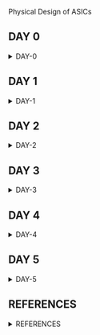 [](url) Physical Design of ASICs


## DAY 0
<details>
<summary>DAY-0</summary>
<br>

<details>
<summary>Summary</summary>
 
Here we are installing Yosys, Iverilog, GTKWave, MAGIC, OpenLane, OPENSTA which are needed tools for ahead coursework. 
</details>

<details>
<summary>Yosys</summary>
    
**Key Features of Yosys:**
    
(1) RTL Synthesis: Yosys takes RTL descriptions written in the Verilog hardware description language (HDL) as input and performs synthesis to generate gate-level netlists. This process involves converting the RTL code into a network of logic gates, flip-flops, and other basic digital components.

(2) Technology Mapping: Yosys supports various technology mapping algorithms to map the synthesized logic to specific target libraries, which are collections of predefined gates and flip-flops available in a specific technology or manufacturing process.

(3) Optimization: Yosys includes a range of optimization passes that aim to improve the quality of the synthesized design. These optimizations can target various aspects such as area, power consumption, and timing performance.

(4) Formal Verification: Yosys supports formal verification techniques to ensure that the synthesized design behaves correctly based on formal mathematical proofs rather than relying solely on simulation.

(5) Support for FPGA and ASIC: Yosys is versatile and can be used for both field-programmable gate array (FPGA) designs and application-specific integrated circuit (ASIC) designs. It supports a variety of FPGA architectures and ASIC libraries.

Overall, Yosys plays a significant role in the digital design and hardware development process, providing an open-source and flexible platform for RTL synthesis and related tasks.

**Steps to install Yosys**

```
git clone https://github.com/YosysHQ/yosys.git
cd yosys 
sudo apt install make (If make is not installed please install it) 
sudo apt-get install build-essential clang bison flex \
    libreadline-dev gawk tcl-dev libffi-dev git \
    graphviz xdot pkg-config python3 libboost-system-dev \
    libboost-python-dev libboost-filesystem-dev zlib1g-dev
make config-gcc
make 
sudo make install
```
![Screenshot from 2023-08-01 23-07-31](https://github.com/SolankiPratikkumar/IIITB_PRATIKKUMAR_ASIC/assets/140999250/3f208d14-c0b1-4c0e-a30a-74e02a0dbdcc)
Yosys installed
</details>


<details>
<summary>IVerilog</summary>
    
**Key Features of Icarus Verilog:**

(1) Verilog Simulation: IVERILOG primarily focuses on Verilog simulation. It can simulate the behavior of digital circuits described in Verilog, allowing designers to verify their designs' functionality and behavior before synthesis.

(2) Support for Verilog Standards: IVERILOG supports various versions of the Verilog HDL standard, including IEEE 1364-2005 (Verilog 2005) and parts of IEEE 1364-2001 (Verilog 2001).

(3) Command-Line Interface: IVERILOG is primarily used through the command-line interface, where users provide input files, simulation parameters, and other options. This makes it suitable for integration into automated testing and scripting environments.

(4) Waveform Generation: IVERILOG can generate VCD (Value Change Dump) and other waveform formats that allow users to visualize the behavior of their designs over time using waveform viewer tools.

(5) Support for Different Simulation Levels: IVERILOG supports various simulation levels, including behavioral, RTL (Register Transfer Level), and gate-level simulations. This enables designers to simulate different levels of abstraction.

**Steps to install Icarus Verilog**
```
sudo apt-get install iverilog
```
![Screenshot from 2023-08-01 23-08-24](https://github.com/SolankiPratikkumar/IIITB_PRATIKKUMAR_ASIC/assets/140999250/83636fdd-673d-4c39-bace-eb66ece762d2)
iverilog installed
</details>


<details>
    <summary>GTKWave</summary>

**Key Features of GTKWave:**

(1) Waveform Visualization: GTKWave provides a graphical interface for viewing digital waveforms. It allows users to see how signal values change over simulation time, helping to debug and analyze digital designs.

(2) Support for Various Formats: GTKWave supports various waveform file formats, including VCD (Value Change Dump), FST (Fast Signal Trace), LXT (LXT2), and more. This flexibility allows it to work with output files from different simulation tools.

(3) Hierarchical Views: Users can navigate through hierarchical designs, inspecting signals and modules at different levels of abstraction. This is especially useful for analyzing complex designs with multiple levels of hierarchy.

(4) Zooming and Scrolling: GTKWave enables users to zoom in and out of the waveform display and scroll through time, allowing them to focus on specific sections of the simulation and analyze signal transitions in detail.

(5) Search and Highlight: Users can search for specific signal names or values within the waveform display and highlight instances where those values match the search criteria.

**Steps to install GTKWave**
```
sudo apt update
sudo apt install gtkwave
```
![Screenshot from 2023-08-01 23-07-31](https://github.com/SolankiPratikkumar/IIITB_PRATIKKUMAR_ASIC/assets/140999250/c87362a8-7618-462f-a9d0-f967a049f0e1)
GTKWave installed
</details>

<details>
    <summary>NGSPICE</summary>

**Key Features of NGSPICE:**

(1) SPICE Compatibility: NGSPICE aims to be compatible with the original SPICE syntax and functionality. This allows users familiar with SPICE to transition to NGSPICE with minimal effort.

(2) Wide Range of Circuit Simulations: NGSPICE supports the simulation of various types of electronic circuits, including analog, digital, and mixed-signal designs. It can handle both linear and non-linear circuit elements.

(3) Various Component Models: NGSPICE includes a wide range of built-in component models such as resistors, capacitors, inductors, transistors, diodes, operational amplifiers, and more. Users can also define custom models.

(4) Interactive and Batch Modes: NGSPICE can be used interactively through a command-line interface or in batch mode where simulations are defined in a script or input file.

(5) Transient Analysis: NGSPICE can perform transient analysis, which involves simulating the behavior of a circuit over a specified time period. This is useful for studying how circuit components respond to changes over time.

**Steps to install NGSPICE**

Download the tarball from https://sourceforge.net/projects/ngspice/files/ to a local directory and then follow the commands given below :
```
# Dependency for ngspice:
sudo apt-get install libxaw7-dev

# ngspice installation:
tar -zxvf ngspice-40.tar.gz
cd ngspice-40
mkdir release
cd release
../configure  --with-x --with-readline=yes --disable-debug
make
sudo make install
```


![Screenshot from 2023-08-02 10-22-47](https://github.com/SolankiPratikkumar/IIITB_PRATIKKUMAR_ASIC/assets/140999250/4bbe9b3b-05d9-448f-a4b9-3c8bf8868d7f)
NGSPICE installed
</details>

<details>
    <summary>OPENSTA</summary>

**Key Features of OPENSTA:**

(1) Static Timing Analysis: OpenSTA performs static timing analysis, which involves analyzing the timing paths and delays in a digital circuit based on its netlist and libraries. This analysis helps identify timing violations and ensures that the design meets its performance specifications.

(2) Hierarchical Analysis: OpenSTA can analyze designs with hierarchical structures, allowing it to handle large and complex designs with multiple levels of hierarchy.

(3) Liberty File Support: OpenSTA uses Liberty (.lib) files, which contain information about the delay characteristics of standard cells in a technology library. These files are essential for accurately modeling the delays in the design during analysis.

(4) Path Analysis: OpenSTA identifies critical timing paths in the design and calculates their worst-case delay. This helps designers focus their optimization efforts on paths that are most likely to cause timing violations.

(5) Setup and Hold Checks: OpenSTA performs setup and hold time checks, ensuring that signals arrive at their destination flip-flops within a specified time window.

(6) Clock Skew Analysis: OpenSTA can analyze clock skew, which is the difference in arrival times of the clock signal at different flip-flops. Skew analysis is critical for synchronous designs to maintain proper synchronization.

**Steps to install OPENSTA**

Prior to the installation of the OpenSTA install the dependencies using the command shown below :
```
sudo apt-get install cmake clang gcc tcl swig bison flex 
```
**After installing the dependencies use the following command to install OpenSTA:**
```
git clone https://github.com/The-OpenROAD-Project/OpenSTA.git
cd OpenSTA
mkdir build
cd build
cmake ..
make
sudo make install
```
![Screenshot from 2023-08-02 10-51-11](https://github.com/SolankiPratikkumar/IIITB_PRATIKKUMAR_ASIC/assets/140999250/fbd58818-1234-4e36-8611-29a0509f6864)
Installed OpenSTA
</details>


<details>
    <summary>MAGIC</summary>

**Key Features of MAGIC:**

(1) Layout Editing: MAGIC provides a comprehensive environment for creating and editing mask layouts for integrated circuits. It allows users to design individual cells, full custom layouts, and more complex chip designs.

(2) Hierarchical Layout: MAGIC supports hierarchical design, enabling designers to create complex designs composed of multiple reusable cells and blocks.

(3) Grid-Based Editing: MAGIC employs a grid-based editing system that simplifies the alignment of components and connections, ensuring proper design alignment and manufacturability.

(4) Design Rule Checking (DRC): MAGIC includes basic design rule-checking capabilities to help identify potential layout violations, ensuring that the design adheres to the foundry's design rules.

(5) Layer-Based Approach: MAGIC works with multiple layers that represent different aspects of the layout, such as metal layers, diffusion layers, and more. This layer-based approach allows designers to work with complex process technologies.

**Steps to install MAGIC**
```
sudo apt-get install m4
sudo apt-get install tcsh
sudo apt-get install csh
sudo apt-get install libx11-dev
sudo apt-get install tcl-dev tk-dev
sudo apt-get install libcairo2-dev
sudo apapt-gett-get install mesa-common-dev libglu1-mesa-dev
sudo apt-get install libncurses-dev
git clone https://github.com/RTimothyEdwards/magic
cd magic
./configure
make
sudo make install
```
![Screenshot from 2023-08-02 11-00-19](https://github.com/SolankiPratikkumar/IIITB_PRATIKKUMAR_ASIC/assets/140999250/9cd6d438-6b91-423d-af2e-0b2301dc4941)
    MAGIC Installed
</details>

<details>
    <summary>OPENLANE</summary>

**Key Features of OPENLANE:**

(1) Floorplanning and Placement: OpenLANE performs floorplanning and placement, determining the physical locations of various logic blocks on the chip.

(2) Clock Tree Synthesis: OpenLANE generates clock distribution networks to ensure proper clocking across the chip.

(3) Routing: OpenLANE handles the routing of interconnects between logic blocks, ensuring proper signal connectivity and adhering to design rules.

(4) Design Rule Checking (DRC): OpenLANE performs DRC to identify violations of the manufacturing process's design rules.

(5) Timing Analysis: OpenLANE includes static timing analysis to ensure that the design meets timing requirements.

(6) Power Analysis: OpenLANE provides power estimation and analysis tools to assess the power consumption of the design.

* Prior to the installation of the OpenLane install the dependencies and packages using the command shown below : 
```
sudo apt-get update
sudo apt-gEDA Tool Integration: OpenLANE integrates various open-source Electronic Design Automation (EDA) tools, such as Yosys for synthesis and OpenROAD for place and route.

IP Integration: OpenLANE supports the integration of intellectual property (IP) blocks, allowing designers to incorporate pre-designed modules into their chips.

Hierarchical Design: OpenLANE supports hierarchical design methodologies, enabling the creation of complex chips composed of reusable sub-blocks.

Scripting and Customization: OpenLANE allows users to customize various aspects of the design flow using Tcl scripting, facilitating automation and the application of custom design strategies.

Regular Standard Cell Libraries: OpenLANE typically uses regular standard cell libraries, which are designed to facilitate easier placement and routing.

OpenROAD Integration: OpenLANE collaborates with the OpenROAD project, which focuses on a complete RTL-to-GDSII design flow using various open-source tools.

Community and Development: OpenLANE is actively maintained by a community of developers and users who contribute to its development, documentation, and support.

In summary, OpenLANE is a powerful open-source tool that streamlines the process of designing digital integrated circuits from RTL descriptions to GDSII layouts. Its automation capabilities, integration with various EDA tools, and community support make it a valuable choice for digital design projects.

et upgrade
sudo apt install -y build-essential python3 python3-venv python3-pip make git
```

* Docker Installation :
```
sudo apt install apt-transport-https ca-certificates curl software-properties-common
curl -fsSL https://download.docker.com/linux/ubuntu/gpg | sudo gpg --dearmor -o /usr/share/keyrings/docker-archive-keyring.gpg

echo "deb [arch=amd64 signed-by=/usr/share/keyrings/docker-archive-keyring.gpg] https://download.docker.com/linux/ubuntu $(lsb_release -cs) stable" | sudo tee /etc/apt/sources.list.d/docker.list > /dev/null

sudo apt update
sudo apt install docker-ce docker-ce-cli containerd.io
sudo docker run hello-world

sudo groupadd docker
sudo usermod -aG docker $USER
sudo reboot 
```
* Check for installation
```
sudo docker run hello-world
```
* Steps to install OpenLane, PDKs and Tools
```
cd $HOME
git clone https://github.com/The-OpenROAD-Project/OpenLane
cd OpenLane
make
make test
```
![image](https://github.com/SolankiPratikkumar/IIITB_PRATIKKUMAR_ASIC/assets/140999250/076d9dc4-2553-4dcf-8b43-6bfed56a86df)
OPENLANE installed
</details>
    
</details>
</details>
</details>

## DAY 1


<details>

<summary>DAY-1</summary>
<br>

	
<details>
<summary>IVerilog and GTKWave </summary>

**-->Introduction to open source simulator Iverilog**

* RTL Design checked for adherence to the spec by simulating the design, Here we use the simulation tools for simulating the Design as Iverilog

**Design:**

* Design is actual Verilog code or set of Verilog code which has the intended functionality to meet with required specification

**TestBench:**

* TestBench is the setup to apply simulation(test_vectors) to the design to check its functionality.

**How Simulator Works:**

* Simulator looks for changes in the input signals.
* Upon change to the input the output is evaluated.
* If no change to the input, no change to the output!
  
**Important Point**
* Simulator is looking for changes in the values of input!

![Screenshot from 2023-08-12 10-57-20](https://github.com/SolankiPratikkumar/IIITB_PRATIKKUMAR_ASIC/assets/140999250/81b9df2e-b4c1-46ba-bded-43181cedb7c0)

**NOTE**
* Design may have one or more primary inputs and one or more primary outputs.
* TestBench doesn't have a Primary input or Primary outputs.

**Iverilog Based Simulation Flow:**

![Screenshot from 2023-08-09 11-04-08](https://github.com/SolankiPratikkumar/IIITB_PRATIKKUMAR_ASIC/assets/140999250/43742cda-2eb7-47d8-9cdc-daac26f3ac1f)

</details>


 
<details>
 <summary> Introduction to LAB 1</summary>
 Open the terminal from VLSI Directory created on the desktop and git clone the library from the link by following the steps:

![Screenshot from 2023-08-12 12-32-19](https://github.com/SolankiPratikkumar/IIITB_PRATIKKUMAR_ASIC/assets/140999250/ab5c525f-432e-4aec-99ad-2097670cbfa7)

Following is the link to the GitHub repository used for git clone in Ubuntu:
```
	#git clone https://github.com/kunalg123/sky130RTLDesignAndSynthesisWorkshop.git
```
 type the following command to view all directories and enter the directory:

  ```
         #ls
         #cd @directory name
```
![Screenshot from 2023-08-12 12-45-48](https://github.com/SolankiPratikkumar/IIITB_PRATIKKUMAR_ASIC/assets/140999250/7a98cdd8-271b-4184-bb07-1dbbdb839ebb)

* Directory named sky130RTLDesignAndSynthesisWorkshop contains an inside directory named verilog files that has all the standard cells with main .v files and tb_.v files inside it, as shown in the above screenshot.

</details>

<details>
 <summary> Introduction to IVerilog and GTKWave part1</summary>

* Open the directory verilog files in the terminal of sky130RTLDesignAndSynthesisWorkshop
* Use the file good_mux.v and tb_good_mux.v in IVerilog which has one to one correspondence
* Then a.out file is created and it will dump the tb_good_mux.vcd file
* Open tb_good_mux.vcd file in GTKWave 
* Observe the output in GTKWave

**Command Written in Ubuntu**
```
#cd verilog_files
#iverilog good_mux.v tb_good_mux.v
#./a.out
#gtkwave tb_good_mux.vcd
```
![Screenshot from 2023-08-12 13-14-20](https://github.com/SolankiPratikkumar/IIITB_PRATIKKUMAR_ASIC/assets/140999250/37d11677-9821-4d19-b75d-133ae8803816)

**Observing GTKWave Functionality**

![Screenshot from 2023-08-12 13-17-24](https://github.com/SolankiPratikkumar/IIITB_PRATIKKUMAR_ASIC/assets/140999250/cf6e946c-7ff3-4cff-b072-b0d6bb92975e)

* We can observe the waveform after dragging and dropping all input and output on Time
* Click to zoom fit because the simulator is showing the waveform at a very small scale
* By selecting + & - we can zoom in and out respectively after selecting the waveform
* This icon > and < trace the forward transition and backward transition respectively of the waveform after selecting a particular waveform  

</details>

<details>
 <summary> Simulation: IVerilog and GTKWave Part2 </summary>

* Below is gvim steps image and verilog testbench and code:

```
gvim tb_good_mux.v -o good_mux.v
```

![Screenshot from 2023-08-09 12-41-13](https://github.com/SolankiPratikkumar/IIITB_PRATIKKUMAR_ASIC/assets/140999250/648dc393-2030-4945-bfcd-82db6cbe692a)

* By the above step we have obtained the main verilog code and testbench code of good_mux.v and tb_good_mux.v file
* And it can be observed as below:

  ![Screenshot from 2023-08-12 17-42-08](https://github.com/SolankiPratikkumar/IIITB_PRATIKKUMAR_ASIC/assets/140999250/deacf04d-4c43-4282-a51a-cd9553721293)

  ![Screenshot from 2023-08-12 17-42-50](https://github.com/SolankiPratikkumar/IIITB_PRATIKKUMAR_ASIC/assets/140999250/9a8b28fc-17e6-4158-9704-a3c5275aebaa)


* There are multiples ways to write verilog code
* Note that Testbench doesn't have primary input and primary output
* Here Initialize input there the stimulus is given to the system
* #300 is the delay after which the output will be obtained and changeable according to our need
* Command always #75 sel=~sel here the select line will toggle after every 75 sec delay
* Here, there is no stimulus in the tb file; we are dumping the vcd file and observing output in GTKWave

 
</details>

<details>
<summary>Introduction to Yosys & Logic Synthesis</summary>

 **Overview Of Yosys Synthesizer:**
* Tool used for converting RTL to Netlist AND Yosys is the synthesizer used here
* **NOTE:** The Netlist is the representation of this design in the form of Standard Cells present in .lib file

**Yosys Synthesizer:**
![Screenshot from 2023-08-12 21-39-39](https://github.com/SolankiPratikkumar/IIITB_PRATIKKUMAR_ASIC/assets/140999250/c9b89be4-01e8-4156-8dee-c5615b8eb4a4)

**How to Verify the Synthesis:** 
* Solution: We run the Netlist and Testbench in iVerilog and get output .vcd file and the generated output must be the same as that observed in RTL Simulation.
And also, the Testbench is the same used here as that of RTL Design Testbench.

![Screenshot from 2023-08-12 21-44-33](https://github.com/SolankiPratikkumar/IIITB_PRATIKKUMAR_ASIC/assets/140999250/e96392b7-79ea-4a00-8c3e-45617461275f)

</details>


<details>
<summary>Introduction to  Logic Synthesis Part1</summary>

**Logic Synthesis:**

* RTL To GATE level translation is called Synthesis 
* The design is converted into gates and the connection is made between the gates
* This is given out as a file called netlist

![Screenshot from 2023-08-09 17-51-26](https://github.com/SolankiPratikkumar/IIITB_PRATIKKUMAR_ASIC/assets/140999250/795ca21c-a5bb-4dcc-82bd-78a4d85d150b)

**What is .lib**
* It's the collection of logical modules or standard cells
* It includes AND, OR, NOT many other standard cells with a different flavor in their speed operation and Different inputs terminal
* Example:
*  2 Input NAND with slow NAND, Medium NAND, Fast NAND
*  3 Input NAND with slow NAND, Medium NAND, Fast NAND
* While we can execute any Boolean Expression by NAND and NOR Universal gate that are also available.

![Screenshot from 2023-08-13 11-47-38](https://github.com/SolankiPratikkumar/IIITB_PRATIKKUMAR_ASIC/assets/140999250/d4da883b-268a-4058-a3b7-47d3c149ff51)


**Why different Flavours of GATE**

![Screenshot from 2023-08-13 11-29-13](https://github.com/SolankiPratikkumar/IIITB_PRATIKKUMAR_ASIC/assets/140999250/f73685a9-1af8-4f96-8a19-ef06559ccb73)

* Combinational delay in logic path determines the maximum speed of operation of digital logic circuits
* Tclk > Tcq_A+ Tcomb + Tsetup_B
* Tcq_A: propagation delay of Flop A
* Tcombi: propagation delay of Combinational circuit
* Tsetup_B: before the clock arrives at Flop B, the time duration to avail the data earlier to input of Flop_B
* The Tclk must be such that data from DFF A to DFF B reaches in one clock cycle
* fclk max =1/Tclk min
* So, the clock Time must be less as possible to make fmax high; we need Cell that works fast to make Tclk small as possible
* Then, Are Faster cells Sufficient?

</details>


<details>
<summary>Introduction to  Logic Synthesis Part2</summary>

**Why we need slow cells?**

![Screenshot from 2023-08-13 12-37-43](https://github.com/SolankiPratikkumar/IIITB_PRATIKKUMAR_ASIC/assets/140999250/cc19a38e-f162-408f-a5e7-34a1def76de3)

* In the clock waveform, Flip flop B must capture the clock after one cycle completion of clock A or it must capture after a minimum delay after clock of A starts,for reliable collection of data at the input of DFF_B, which can be understood by waveform above
* Here, we want clock to work fast but it should not be ultrafast otherwise data will be missed at DFF_B
* So, the system must be optimally Fast
* To ensure that there are no "HOLD" issue at DFF_B, we need cells that work slowly!!!
* Hence,we need cells that work fast to meet the required performance and we also need cells that work slow to meet HOLD
* This collection is formed by .lib

**Faster Cells vs Slower Cells**

* Load in digital circuits is capacitance
* Faster the charging/discharging of capacitance then there is lesser cell delay
* To charge/discharge the capacitance fast, we need transistors capable of sourcing more currentthat is Wide Transistor
* Wider Transistor gives Low Delay consequently leads to more Area, more Current and more Power
* Narrow Transistor gives More Delay consequently leads to less Area, less Current and less Power
* **NOTE:** Faster cell do not come free, they come at penalty of more Area and more Power

**Selection of Cells:**

* We need to guide the Synthesizer to select the flovour of cells that is optimum for the implementation of logic circuit
* More use of faster cells: make bad circuits in terms of Area and Power and also HOLD TIme Violation
* More use of slower cells: make sluggish circuit which may not meet the performance
* **NOTE:** The guidance offered to the Synthesizer to pick correct set of cells is called as "Constraints"

**Synthesis(Illustration):**

![Screenshot from 2023-08-13 12-28-50](https://github.com/SolankiPratikkumar/IIITB_PRATIKKUMAR_ASIC/assets/140999250/198065bb-a632-4c8a-9d59-af34d48a22c6)
* The circuit on the right is created from RTL using the Gates available in the .lib and given out as Netlist

</details>

<details>
<summary>Yosys1 good mux part1</summary>

**Invoke the Yosys:**
* Following code is been written for getting graphical version of Logic 
* Firstly open terminals from verilog files in sky130RTLDesignAndSynthesisWorkshop and follow the code:

```
# ls
# yosys
yosys> read_liberty -lib ../lib/sky130_fd_sc_hd__tt_025C_1v80.lib
yosys> read_verilog good_mux.v
yosys> synth -top good_mux
yosys> abc -liberty ../lib/sky130_fd_sc_hd__tt_025C_1v80.lib
yosys> show
```

* Here abc_liberty .. command convert RTL file to gate & which gate it has to link here is of good mux.v
* ABC Result into Input signal: 3 & output signal: 1
* yosys>show  command will allow us to see graphical version of logic which is realize
  
* The screenshot synthesis of the above code can be observe below:
  
  ![1 Screenshot from 2023-08-13 15-35-29](https://github.com/SolankiPratikkumar/IIITB_PRATIKKUMAR_ASIC/assets/140999250/583f5e64-686b-45bd-8b9f-94ec2326f167)

![2 Screenshot from 2023-08-13 16-56-46](https://github.com/SolankiPratikkumar/IIITB_PRATIKKUMAR_ASIC/assets/140999250/85761ef9-f945-4210-8e15-94431728e00d)

![3 Screenshot from 2023-08-13 16-57-01](https://github.com/SolankiPratikkumar/IIITB_PRATIKKUMAR_ASIC/assets/140999250/fd9df2fb-c470-4b51-9194-479963fdcc92)

 ![4 Screenshot from 2023-08-13 17-04-35](https://github.com/SolankiPratikkumar/IIITB_PRATIKKUMAR_ASIC/assets/140999250/74256570-4177-4738-8e2d-bf833512ac7a)
 
![5 Screenshot from 2023-08-13 17-14-05](https://github.com/SolankiPratikkumar/IIITB_PRATIKKUMAR_ASIC/assets/140999250/c7e88283-bde2-4a1e-a2e2-cd48086f0fa1)

 ![6 Screenshot from 2023-08-13 17-13-37](https://github.com/SolankiPratikkumar/IIITB_PRATIKKUMAR_ASIC/assets/140999250/9203cb29-c3ed-427b-90b7-26e6c6e6ed6b)

</details>



<details>
<summary>Yosys1 good mux part2</summary>

* The synthesis graphical waveform is shown below:

  ![7 Screenshot from 2023-08-13 17-14-45](https://github.com/SolankiPratikkumar/IIITB_PRATIKKUMAR_ASIC/assets/140999250/ad183dab-9df6-4aad-b944-5ce9b75f4a1d)

* It's simple 2x1 mux as seen in the figure


* The Graph obtain in Kunal sir waveform is as follow:

![Screenshot from 2023-08-13 18-12-41](https://github.com/SolankiPratikkumar/IIITB_PRATIKKUMAR_ASIC/assets/140999250/5756aaac-ba3d-4c0d-b69f-b755ae9fa7d1)

* The Understanding of the logical circuit is given below:

  ![WhatsApp Image 2023-08-13 at 6 25 42 PM](https://github.com/SolankiPratikkumar/IIITB_PRATIKKUMAR_ASIC/assets/140999250/6d3f6af3-3f80-47c9-8d52-32622b0a7f48)

* Hence, 2x1 good mux is been synthesized using Yosys

 </details>


 
<details>
<summary>Yosys1 good mux part3</summary>
	
**How to write a Netlist:**

* Continuation to above Lab code in ubuntu
* Commands are as follows:
  
```
yosys> write_verilog -noattr good_mux_netlist.v
yosys> !gvim good_mux_netlist.v
```
* We obtain here simplified Netlist over here as shown below:
  
  ![Screenshot from 2023-08-14 10-30-04](https://github.com/SolankiPratikkumar/IIITB_PRATIKKUMAR_ASIC/assets/140999250/e16d5f95-565d-45cd-8a3e-07bdb64aad9e)

* Here, the wire is i0 is assign with _0_ and i1 assign by _1_ similarly for sel line as _2_
* A1 is instantiated by _1_ ; similarly  S is instantiated by _2_
* Output is obtained by X(_3_)

* The Kunal sir Netlist is shown below:

  ![Screenshot from 2023-08-14 10-44-45](https://github.com/SolankiPratikkumar/IIITB_PRATIKKUMAR_ASIC/assets/140999250/d151cdc6-976f-4a30-ab46-a95b45e8439f)

* Here, the select line is assigned _2_ which is wire _2_ in module; and instantiated in nand2.1 by .B(_2_) and also instantiated by 021ai-0 by .A1(_2_)
* Similarly i0 is assigned as _0_ and instantiated by variable in (_0_); and same goes for i1
  
 </details>

 
<details>
 <summary>Summary</summary>

* This section shows how we simulated and synthesized a good mux using iVerilog. GTKWave is the tool used to plot the simulation results of any design. And Understand briefly about Yosys and Logic Synthesis; also how we can deal with different types of gates. Finally synthesized good mux with the Yosys tool with a simulation circuit and its Netlist.

</details>

</details>


</details>



## DAY 2


<details>

<summary>DAY-2</summary>
<br>

	
<details>
<summary>Introduction to timing.libs:</summary>

<details>
<summary>Introduction to Dot Lib Part1</summary>

* Open Terminal in Verilog files and type the following commands to view the gvim file:
```
 $ gvim ../lib/sky130_fd_dc_hd__tt_025C_1v80.lib
open vim  and type there  :syn off
```
![Screenshot from 2023-08-14 11-40-41](https://github.com/SolankiPratikkumar/IIITB_PRATIKKUMAR_ASIC/assets/140999250/3ba25cf5-2b35-482a-8ee3-197dac1fa56b)

* Here in gvim,  library (sky130_fd_sc_hd__tt_025C_1v80) has a meaning attached to it
* There are three parameters very important over here is P-Process, V- Voltage, T- Temperature
* Process variation due to fabrication like every time building 100% accurate design as that of previous is not possible
* There would be a change in voltage across the globe
* And Semiconductor is very sensitive to changes in Temperature
* The CD Player is selling in  Switzerland, Dubai, India there will be a lot of change in Temperature across each place and it should operate completely fine across all places
* Hence, a change in any of 3 parameters of P V T silicon design must work perfectly same at all
  
</details>

<details>
<summary>Introduction to Dot Lib Part2</summary>

**Units in VIM File:**

* Units of Time, Voltage, Power, Current, Capacitance 
* Operating conditions tells what is tt typical process then 025c temperature and 1v80 voltage
   
  ![Screenshot from 2023-08-14 14-40-44](https://github.com/SolankiPratikkumar/IIITB_PRATIKKUMAR_ASIC/assets/140999250/ef3e360d-2178-4211-8aef-b3a92a9346d6)

* In gvim type the below command for detailed info on standard cells like Power, Delay Timing, etc
* a2110 : 2-input AND into the first input of 4-input OR
```
 :sp ../my_lib/verilog_model/sky130_fd_sc_hd_a2110.behavioral.v
```
 ![Screenshot from 2023-08-14 15-11-46](https://github.com/SolankiPratikkumar/IIITB_PRATIKKUMAR_ASIC/assets/140999250/fa056b04-6f66-4c0e-8617-abfe8279091d)

</details>


<details>
<summary>Introduction to Dot Lib Part3</summary>

**Comparing 2 input 3 AND Gates:**

* Vim command used here is as follow to search for AND gate
  
```
:sp ../my_lib/verilog_model/sky130_fd_sc_hd__and2.behavioral.v
```

![Screenshot from 2023-08-14 15-54-49](https://github.com/SolankiPratikkumar/IIITB_PRATIKKUMAR_ASIC/assets/140999250/4225546a-100f-4899-a35b-b1cf310a4040)

* Following things can be observed from the above comparison:

  ![WhatsApp Image 2023-08-14 at 4 05 16 PM](https://github.com/SolankiPratikkumar/IIITB_PRATIKKUMAR_ASIC/assets/140999250/12bf89cb-2ba1-4974-b943-0c549547bd71)


  
</details>

</details>

<details>
<summary>Hierarchical vs Flat Synthesis</summary>
	
<details>
<summary>Hier Synthesis Flat synthesis part1</summary>

![WhatsApp Image 2023-08-14 at 5 25 03 PM (1)](https://github.com/SolankiPratikkumar/IIITB_PRATIKKUMAR_ASIC/assets/140999250/16fcaf9c-2c4e-4fef-9ed2-e44ef26b05db)

**Steps followed to synthesize multiple modules:**
```
$ gvim multiple_modules.v
$ yosys
yosys> read_liberty -lib ../lib/sky130_fd_sc_hd__tt_025C_1v80.lib
yosys> read_verilog multiple_modules.v
yosys> synth -top multiple_modules
yosys> abc -liberty ../lib/sky130_fd_sc_hd__tt_025C_1v80.lib
yosys> show multiple_modules
yosys> write_verilog -noattr multiple_modules_hier.v
yosys> !gvim multiple_modules_hier.v
```
* The output synthesis is as follows:
  
![Screenshot from 2023-08-14 17-39-25](https://github.com/SolankiPratikkumar/IIITB_PRATIKKUMAR_ASIC/assets/140999250/126f2b7b-8323-42e1-bfe6-ef118be9c878)

* The generated the Netlist of above design is as follows:
  
![Screenshot from 2023-08-14 18-03-43](https://github.com/SolankiPratikkumar/IIITB_PRATIKKUMAR_ASIC/assets/140999250/abe87e33-25a9-4f43-91fa-efb0f7e068c2)
![Screenshot from 2023-08-14 18-04-10](https://github.com/SolankiPratikkumar/IIITB_PRATIKKUMAR_ASIC/assets/140999250/149eb479-d2c0-4546-bfd1-90fd0957088d)

* Here, Firstly u1 and u2 Sub Module are generated and Instantiated both modules
* And u1 Sub Module is a AND gate; u2 Sub Module is OR gate but U2 is generated as Bubbled NAND= OR but not as NOR+NOT
* Because NOR+NOT results in stacked PMOS which is BAD; the reason behind this is the poor Mobility of PMOS & to improve it requires wide cells to get good logical effort

</details>
<details>
<summary>Hier Synthesis Flat synthesis part2</summary>
	
**Step followed for Flat Synthesis:**

```
$ yosys
yosys> read_liberty -lib ../lib/sky130_fd_sc_hd__tt_025C_1v80.lib
yosys> read_verilog multiple_modules.v
yosys> synth -top multiple_modules
yosys> abc -liberty ../lib/sky130_fd_sc_hd__tt_025C_1v80.lib
yosys> write_verilog -noattr multiple_modules_hier.v
yosys> !gvim multiple_modules_hier.v
yosys> flatten
yosys> write_verilog -noattr multiple_modules_flat.v
yosys> !gvim multiple_modules_flat.v
inside Netlist type for other hier module
:vsp multiple_modules_hier.v
yosys> show
yosys> read_liberty -lib ../lib/sky130_fd_sc_hd__tt_025C_1v80.lib
yosys> synth -top sub_module1
yosys> abc -liberty ../lib/sky130_fd_sc_hd__tt_025C_1v80.lib
yosys> show
```

* Here, the flatten command remove the submodule and make the direct connection in the Netlist
* 2nd Netlist we directly see the instantiation of AND gate and OR gate we don't see u1 and u2 submodule anymore
* By using show Firstly we see here flatten multiple module layout
* And secondly time using show command we synthesize submodule1,so we see submodule1 last time

**Comparing both Netlist:**

![Screenshot from 2023-08-15 15-58-18](https://github.com/SolankiPratikkumar/IIITB_PRATIKKUMAR_ASIC/assets/140999250/9bf9bdaf-2ead-4452-bf07-4938812f942b)

**Viewing Synthesis of flatten multiple module**

![Screenshot from 2023-08-15 16-12-19](https://github.com/SolankiPratikkumar/IIITB_PRATIKKUMAR_ASIC/assets/140999250/abdf111d-b109-46dc-9ac2-e6871e87fdb2)

**Viewing Synthesis of submodule1**

![Screenshot from 2023-08-15 16-01-59](https://github.com/SolankiPratikkumar/IIITB_PRATIKKUMAR_ASIC/assets/140999250/9d025b56-ce82-4c47-8415-4e8067d8bf6d)

</details>
</details>

<details>
<summary>Various Flop Coding style and Simulation</summary>

**Why to use Flop:**

![1aflopWhatsApp Image 2023-08-15 at 5 23 49 PM](https://github.com/SolankiPratikkumar/IIITB_PRATIKKUMAR_ASIC/assets/140999250/53967184-e01d-423a-9f30-b84a0f8eb5d1)

![1b WhatsApp Image 2023-08-15 at 5 23 50 PM](https://github.com/SolankiPratikkumar/IIITB_PRATIKKUMAR_ASIC/assets/140999250/f7791b70-a7b8-4052-8ade-ce68808c73bb)

**Different Types of Flop Synthesis:**

![Screenshot from 2023-08-15 17-16-14](https://github.com/SolankiPratikkumar/IIITB_PRATIKKUMAR_ASIC/assets/140999250/401de78c-b73c-4135-be97-2aef6de099bd)


![2aWhatsApp Image 2023-08-15 at 5 23 50 PM](https://github.com/SolankiPratikkumar/IIITB_PRATIKKUMAR_ASIC/assets/140999250/944a2e19-a8de-49ec-b157-26806f42682a)

![2bWhatsApp Image 2023-08-15 at 5 23 50 PM](https://github.com/SolankiPratikkumar/IIITB_PRATIKKUMAR_ASIC/assets/140999250/07700076-5034-4264-92dc-bad3d04b20af)

**Waveform Analysis by IVerilog and GTKWave**

* Steps for synthesize of  Asynchronous reset D FlipFlop which is dff_asyncres.v

```
$ iverilog dff_asyncres.v tb_dff_asyncres.v
$ ./a.out
$ gtkwave tb_dff_asyncres.vcd
```

![Screenshot from 2023-08-15 18-47-13](https://github.com/SolankiPratikkumar/IIITB_PRATIKKUMAR_ASIC/assets/140999250/e82466e9-8955-4930-9031-2b6b4eb6fdf7)

![Screenshot from 2023-08-15 18-46-41](https://github.com/SolankiPratikkumar/IIITB_PRATIKKUMAR_ASIC/assets/140999250/52facee6-685e-447e-a9ed-dfb2137634dd)


* Steps for synthesis of Asynchronous Set D FlipFlop which is dff_async_set.v

```
$ iverilog dff_async_set.v tb_dff_async_set.v
$ ./a.out
$ gtkwave ./tb_dff_async_set.vcd
 ```


![Screenshot from 2023-08-15 18-52-49](https://github.com/SolankiPratikkumar/IIITB_PRATIKKUMAR_ASIC/assets/140999250/cc375ef4-88ae-411c-8594-b2c014ad93f6)


![Screenshot from 2023-08-15 18-52-16](https://github.com/SolankiPratikkumar/IIITB_PRATIKKUMAR_ASIC/assets/140999250/869a713f-3f12-4fba-b49f-cc19fded9852)


* Steps for synthesis of Synchronous Reset D FlipFlop which is dff_syncres.v in GTKWave

```
$ iverilog dff_syncres.v tb_dff_syncres.v
$ ./a.out
$ gtkwave ./tb_dff_syncres.vcd
```

![Screenshot from 2023-08-15 18-54-44](https://github.com/SolankiPratikkumar/IIITB_PRATIKKUMAR_ASIC/assets/140999250/3b341256-c6b3-451c-bae8-7c842c6c8d70)

![Screenshot from 2023-08-15 18-56-34](https://github.com/SolankiPratikkumar/IIITB_PRATIKKUMAR_ASIC/assets/140999250/a2ae5e75-1ffa-477a-bae2-0973b938659f)

**Layout of D FlipFlop Synthesis by Yosys**

* Steps for synthesis of ASynchronous Reset D FlipFlop which is dff_asyncres.v in Yosys

  ```
  $yosys
   yosys> read_liberty -lib ../lib/sky130_fd_sc_hd__tt_025C_1v80.lib
   yosys> read_verilog dff_asyncres.v
   yosys> synth -top dff_asyncres
   yosys> dfflibmap -liberty ../lib/sky130_fd_sc_hd__tt_025C_1v80.lib
   yosys> abc -liberty ../lib/sky130_fd_sc_hd__tt_025C_1v80.lib
   yosys> show
  ```

  ![Screenshot from 2023-08-15 19-32-35](https://github.com/SolankiPratikkumar/IIITB_PRATIKKUMAR_ASIC/assets/140999250/40e63612-3cb7-44fe-95de-f27e8dab1f6f)

* Steps for synthesis of ASynchronous Set D FlipFlop which is dff_async_set.v in Yosys

  ```
  $yosys
   yosys> read_liberty -lib ../lib/sky130_fd_sc_hd__tt_025C_1v80.lib
   yosys> read_verilog dff_async_set.v
   yosys> synth -top dff_async_set
   yosys> dfflibmap -liberty ../lib/sky130_fd_sc_hd__tt_025C_1v80.lib
   yosys> abc -liberty ../lib/sky130_fd_sc_hd__tt_025C_1v80.lib
   yosys> show
  ```

![Screenshot from 2023-08-15 19-48-40](https://github.com/SolankiPratikkumar/IIITB_PRATIKKUMAR_ASIC/assets/140999250/a2e177d0-2a13-4a24-8985-f8ddd46a5855)

 * Steps for synthesis of Synchronous Reset D FlipFlop which is dff_syncres.v in Yosys

  ```
  $yosys
   yosys> read_liberty -lib ../lib/sky130_fd_sc_hd__tt_025C_1v80.lib
   yosys> read_verilog dff_syncres.v
   yosys> synth -top dff_syncres
   yosys> dfflibmap -liberty ../lib/sky130_fd_sc_hd__tt_025C_1v80.lib
   yosys> abc -liberty ../lib/sky130_fd_sc_hd__tt_025C_1v80.lib
   yosys> show
  ```
  
  ![Screenshot from 2023-08-15 19-53-13](https://github.com/SolankiPratikkumar/IIITB_PRATIKKUMAR_ASIC/assets/140999250/7f868ff3-a2ca-433b-b4ea-4648ec648a4f)


**Interesting Optimisation Part1**

![2laWhatsApp Image 2023-08-15 at 10 13 19 PM](https://github.com/SolankiPratikkumar/IIITB_PRATIKKUMAR_ASIC/assets/140999250/1f7ad944-1836-451b-be99-eccce06ecd05)

```
$yosys
yosys> read_liberty -lib ../lib/sky130_fd_sc_hd__tt_025C_1v80.lib
yosys> read_verilog mult_2.v
yosys> synth -top mul2
yosys> show
yosys> write_verilog -noattr mul2_net.v
yosys> !gvim mul2_net.v
```


![Screenshot from 2023-08-15 22-20-00](https://github.com/SolankiPratikkumar/IIITB_PRATIKKUMAR_ASIC/assets/140999250/64701c9c-840f-4ef0-92b5-bc5bfecb17f7)

![Screenshot from 2023-08-15 21-33-53](https://github.com/SolankiPratikkumar/IIITB_PRATIKKUMAR_ASIC/assets/140999250/4c0e7bfd-5f3f-464f-89af-f94d49be0241)

![Screenshot from 2023-08-15 21-39-27](https://github.com/SolankiPratikkumar/IIITB_PRATIKKUMAR_ASIC/assets/140999250/ad8d5a93-8f36-40d9-bac7-8f432f58700b)

![Screenshot from 2023-08-15 22-24-40](https://github.com/SolankiPratikkumar/IIITB_PRATIKKUMAR_ASIC/assets/140999250/29ace6e2-b850-49e6-a305-a90c9463b063)


**Interesting Optimisation Part2**

![2lbWhatsApp Image 2023-08-15 at 10 14 38 PM](https://github.com/SolankiPratikkumar/IIITB_PRATIKKUMAR_ASIC/assets/140999250/dd341eee-c55f-40b2-a666-d040d63fa7b0)

```
$yosys
yosys> read_liberty -lib ../lib/sky130_fd_sc_hd__tt_025C_1v80.lib
yosys> read_verilog mult_8.v
yosys> synth -top mult8
yosys> show
yosys> write_verilog -noattr mult8_net.v
yosys> !gvim mult8_net.v
```

![Screenshot from 2023-08-15 22-43-38](https://github.com/SolankiPratikkumar/IIITB_PRATIKKUMAR_ASIC/assets/140999250/f7be9db8-41c5-4df0-917d-1e4272f9fe0f)

![Screenshot from 2023-08-15 22-45-00](https://github.com/SolankiPratikkumar/IIITB_PRATIKKUMAR_ASIC/assets/140999250/4578affa-5d78-463b-a733-6228a588916c)


</details>
</details>


## DAY 3
<details>
<summary>DAY-3</summary>
<br>

<details>
<summary>Introduction to Optimisation</summary>

**Combinational Logic Optimisation:**

![3a WhatsApp Image 2023-08-16 at 12 12 58 AM](https://github.com/SolankiPratikkumar/IIITB_PRATIKKUMAR_ASIC/assets/140999250/75cdf6b4-5981-449d-89a5-9440ed37141a)

**With MOS Transistor:**

![3cWhatsApp Image 2023-08-16 at 12 14 14 AM](https://github.com/SolankiPratikkumar/IIITB_PRATIKKUMAR_ASIC/assets/140999250/74afc925-e28e-4037-bbe6-289b71b3ce95)


**Boolean Logic Optimisation:**

![3bWhatsApp Image 2023-08-16 at 12 13 44 AM](https://github.com/SolankiPratikkumar/IIITB_PRATIKKUMAR_ASIC/assets/140999250/b4d5b435-3bc3-40e9-9ca5-0967baeb47e5)

**Sequential Logic Optimisation:**

* Sequential Constant:

  ![3dWhatsApp Image 2023-08-16 at 12 14 45 AM](https://github.com/SolankiPratikkumar/IIITB_PRATIKKUMAR_ASIC/assets/140999250/acd5ab4a-0bbc-41bc-bf10-439c01722af3)

* Sequential Non-Constant:

![3eWhatsApp Image 2023-08-16 at 12 15 47 AM](https://github.com/SolankiPratikkumar/IIITB_PRATIKKUMAR_ASIC/assets/140999250/d8e556b7-f806-41b3-851c-c223e4e34680)

**State Optimisation and Cloning**

![3fWhatsApp Image 2023-08-16 at 12 16 23 AM](https://github.com/SolankiPratikkumar/IIITB_PRATIKKUMAR_ASIC/assets/140999250/87fa84fa-bc42-425f-a18e-5e62acee10cb)

**Retiming:**

![3gWhatsApp Image 2023-08-16 at 12 16 52 AM](https://github.com/SolankiPratikkumar/IIITB_PRATIKKUMAR_ASIC/assets/140999250/72da6a13-73fe-4970-90ae-f417ffefca23)

* Performance of circuit is increased to 250MHz with Slack and Delay balancing

</details>
  
<details>
<summary> Combination Logic Optimisation</summary>


<details>
<summary>optcheck_1</summary>
	
* Following steps has been executed for output synthesis of optcheck_1.v

```
$yosys
yosys> read_liberty -lib ../lib/sky130_fd_sc_hd__tt_025C_1v80.lib
yosys> read_verilog opt_check.v
yosys> synth -top opt_check
yosys> opt_clean -purge
yosys> abc -liberty ../lib/sky130_fd_sc_hd__tt_025C_1v80.lib
yosys> show
```


  ![Screenshot from 2023-08-16 00-38-42](https://github.com/SolankiPratikkumar/IIITB_PRATIKKUMAR_ASIC/assets/140999250/bf9dff37-357f-480e-a04b-7829b8fb43ab)

</details>

<details>
<summary>optcheck_2</summary>
	
* Following steps has been executed for output synthesis of optcheck_2.v
  
```
$yosys
yosys> read_liberty -lib ../lib/sky130_fd_sc_hd__tt_025C_1v80.lib
yosys> read_verilog opt_check2.v
yosys> synth -top opt_check2
yosys> opt_clean -purge
yosys> abc -liberty ../lib/sky130_fd_sc_hd__tt_025C_1v80.lib
yosys> show
```

![Screenshot from 2023-08-16 00-55-29](https://github.com/SolankiPratikkumar/IIITB_PRATIKKUMAR_ASIC/assets/140999250/7eaa514e-bfaf-44f0-9d5d-324a9d87a051)

</details>

<details>
<summary>optcheck_3</summary>
			   
* Following steps has been executed for output synthesis of optcheck_3.v

```
$yosys
yosys> read_liberty -lib ../lib/sky130_fd_sc_hd__tt_025C_1v80.lib
yosys> read_verilog opt_check3.v
yosys> synth -top opt_check3
yosys> opt_clean -purge
yosys> abc -liberty ../lib/sky130_fd_sc_hd__tt_025C_1v80.lib
yosys> show
```

![Screenshot from 2023-08-16 01-01-26](https://github.com/SolankiPratikkumar/IIITB_PRATIKKUMAR_ASIC/assets/140999250/55f71b37-8db0-4b39-915e-b5fc66775567)

</details>

<details>
<summary>optcheck_4</summary>
	
* Following steps has been executed for output synthesis of optcheck_4.v

```
$yosys
yosys> read_liberty -lib ../lib/sky130_fd_sc_hd__tt_025C_1v80.lib
yosys> read_verilog opt_check4.v
yosys> synth -top opt_check4
yosys> opt_clean -purge
yosys> abc -liberty ../lib/sky130_fd_sc_hd__tt_025C_1v80.lib
yosys> show
```

![Screenshot from 2023-08-16 01-04-58](https://github.com/SolankiPratikkumar/IIITB_PRATIKKUMAR_ASIC/assets/140999250/4fc56872-6cff-4d14-8471-a8d3d7bfebbe)

</details>
</details>

<details>
<summary> Sequential Logic Optimisation</summary>
	
<details>
<summary>dff_const1</summary>

* Iverilog and GTKWave Simulation:

* Steps to follow in Verilog Files Terminal:
```
iverilog dff_const1.v tb_dff_const1.v
./a.out
gtkwave tb_dff_const1.vdc
```

  ![Screenshot from 2023-08-16 01-30-28](https://github.com/SolankiPratikkumar/IIITB_PRATIKKUMAR_ASIC/assets/140999250/9ccfb601-94b4-4af3-a68f-9ca09c899f51)

* Yosys Synthesis:
  
* Steps to follow in Verilog Files Terminal:

```
$yosys
yosys> read_liberty -lib ../lib/sky130_fd_sc_hd__tt_025C_1v80.lib
yosys> read_verilog dff_const1.v
yosys> synth -top dff_const1
yosys> dfflibmap -liberty ../lib/sky130_fd_sc_hd__tt_025C_1v80.lib
yosys> abc -liberty ../lib/sky130_fd_sc_hd__tt_025C_1v80.lib
yosys> show
```

![Screenshot from 2023-08-16 01-47-46](https://github.com/SolankiPratikkumar/IIITB_PRATIKKUMAR_ASIC/assets/140999250/2a73eb7c-bcaa-4356-88f9-04fccbd66527)

</details>


<details>
<summary>dff_const2</summary>

* Iverilog and GTKWave Simulation:

* Steps to follow in Verilog Files Terminal:
  
```
iverilog dff_const2.v tb_dff_const2.v
./a.out
gtkwave tb_dff_const2.vdc
```

![Screenshot from 2023-08-16 02-24-37](https://github.com/SolankiPratikkumar/IIITB_PRATIKKUMAR_ASIC/assets/140999250/cb39dd6a-087c-4257-a888-bbd94a051a5a)

  
* Yosys Synthesis:

* Steps to follow in Verilog Files Terminal

```
$yosys
yosys> read_liberty -lib ../lib/sky130_fd_sc_hd__tt_025C_1v80.lib
yosys> read_verilog dff_const2.v
yosys> synth -top dff_const2
yosys> dfflibmap -liberty ../lib/sky130_fd_sc_hd__tt_025C_1v80.lib
yosys> abc -liberty ../lib/sky130_fd_sc_hd__tt_025C_1v80.lib
yosys> show
``` 

![Screenshot from 2023-08-16 02-30-43](https://github.com/SolankiPratikkumar/IIITB_PRATIKKUMAR_ASIC/assets/140999250/d6e0f9a2-40d6-417a-82e4-1227e9166d0c)

</details>


<details>
<summary>dff_const3</summary>


* Iverilog and GTKWave Simulation:

* Steps to follow in Verilog Files Terminal:
  
```
iverilog dff_const3.v tb_dff_const3.v
./a.out
gtkwave tb_dff_const3.vdc
```

![Screenshot from 2023-08-16 02-24-37](https://github.com/SolankiPratikkumar/IIITB_PRATIKKUMAR_ASIC/assets/140999250/cb39dd6a-087c-4257-a888-bbd94a051a5a)

  
* Yosys Synthesis:

* Steps to follow in Verilog Files Terminal

```
$yosys
yosys> read_liberty -lib ../lib/sky130_fd_sc_hd__tt_025C_1v80.lib
yosys> read_verilog dff_const3.v
yosys> synth -top dff_const3
yosys> dfflibmap -liberty ../lib/sky130_fd_sc_hd__tt_025C_1v80.lib
yosys> abc -liberty ../lib/sky130_fd_sc_hd__tt_025C_1v80.lib
yosys> show
``` 

![Screenshot from 2023-08-16 02-36-03](https://github.com/SolankiPratikkumar/IIITB_PRATIKKUMAR_ASIC/assets/140999250/9018b9a9-3d2b-4470-9e0a-5b17d847536a)

</details>


<details>
<summary>dff_const4</summary>


* Iverilog and GTKWave Simulation:

* Steps to follow in Verilog Files Terminal:
  
```
iverilog dff_const4.v tb_dff_const4.v
./a.out
gtkwave tb_dff_const4.vdc
```

![Screenshot from 2023-08-16 02-38-59](https://github.com/SolankiPratikkumar/IIITB_PRATIKKUMAR_ASIC/assets/140999250/681864bc-f048-4d2e-af4c-1f85bcdd7db8)


  
* Yosys Synthesis:

* Steps to follow in Verilog Files Terminal

```
$yosys
yosys> read_liberty -lib ../lib/sky130_fd_sc_hd__tt_025C_1v80.lib
yosys> read_verilog dff_const4.v
yosys> synth -top dff_const4
yosys> dfflibmap -liberty ../lib/sky130_fd_sc_hd__tt_025C_1v80.lib
yosys> abc -liberty ../lib/sky130_fd_sc_hd__tt_025C_1v80.lib
yosys> show
``` 

![Screenshot from 2023-08-16 02-41-30](https://github.com/SolankiPratikkumar/IIITB_PRATIKKUMAR_ASIC/assets/140999250/e5ebab2a-4a0f-4072-b499-5e894d5b3b60)

</details>

<details>
<summary>dff_const5</summary>


* Iverilog and GTKWave Simulation:

* Steps to follow in Verilog Files Terminal:
  
```
iverilog dff_const5.v tb_dff_const5.v
./a.out
gtkwave tb_dff_const5.vdc
```

![Screenshot from 2023-08-16 02-43-48](https://github.com/SolankiPratikkumar/IIITB_PRATIKKUMAR_ASIC/assets/140999250/fb1db17e-4b23-4913-a5b5-99558b34ff16)

  
* Yosys Synthesis:

* Steps to follow in Verilog Files Terminal

```
$yosys
yosys> read_liberty -lib ../lib/sky130_fd_sc_hd__tt_025C_1v80.lib
yosys> read_verilog dff_const5.v
yosys> synth -top dff_const5
yosys> dfflibmap -liberty ../lib/sky130_fd_sc_hd__tt_025C_1v80.lib
yosys> abc -liberty ../lib/sky130_fd_sc_hd__tt_025C_1v80.lib
yosys> show
``` 

![Screenshot from 2023-08-16 02-46-40](https://github.com/SolankiPratikkumar/IIITB_PRATIKKUMAR_ASIC/assets/140999250/9950d2d2-9607-482b-b9d3-744b352fd4bc)

![Screenshot from 2023-08-16 02-46-55](https://github.com/SolankiPratikkumar/IIITB_PRATIKKUMAR_ASIC/assets/140999250/2be0ff31-aae6-4fd2-aca5-a3a0791fb64f)

</details>

<details>
<summary>counter_opt</summary>

* Iverilog and GTKWave Simulation:

* Steps to follow in Verilog Files Terminal:
  
```
iverilog counter_opt.v tb_counter_opt.v
./a.out
gtkwave tb_counter_opt.vdc
```

![Screenshot from 2023-08-16 02-43-48](https://github.com/SolankiPratikkumar/IIITB_PRATIKKUMAR_ASIC/assets/140999250/fb1db17e-4b23-4913-a5b5-99558b34ff16)

  
* Yosys Synthesis:

* Steps to follow in Verilog Files Terminal

```
$yosys
yosys> read_liberty -lib ../lib/sky130_fd_sc_hd__tt_025C_1v80.lib
yosys> read_verilog counter_opt.v
yosys> synth -top counter_opt
yosys> dfflibmap -liberty ../lib/sky130_fd_sc_hd__tt_025C_1v80.lib
yosys> abc -liberty ../lib/sky130_fd_sc_hd__tt_025C_1v80.lib
yosys> show
``` 

![Screenshot from 2023-08-16 02-55-17](https://github.com/SolankiPratikkumar/IIITB_PRATIKKUMAR_ASIC/assets/140999250/4ad2e89a-b65b-496a-b7d4-b1d9695fff16)

![Screenshot from 2023-08-16 02-55-37](https://github.com/SolankiPratikkumar/IIITB_PRATIKKUMAR_ASIC/assets/140999250/13eb23a6-8dec-4acb-81c4-eadf2b22001f)

</details>

<details>
<summary>counter_opt2</summary>

  
* Yosys Synthesis:

* Steps to follow in Verilog Files Terminal

```
$yosys
yosys> read_liberty -lib ../lib/sky130_fd_sc_hd__tt_025C_1v80.lib
yosys> read_verilog counter_opt2.v
yosys> synth -top counter_opt2
yosys> dfflibmap -liberty ../lib/sky130_fd_sc_hd__tt_025C_1v80.lib
yosys> abc -liberty ../lib/sky130_fd_sc_hd__tt_025C_1v80.lib
yosys> show
``` 

![Screenshot from 2023-08-16 03-05-07](https://github.com/SolankiPratikkumar/IIITB_PRATIKKUMAR_ASIC/assets/140999250/c2330975-aa20-4a0e-ad58-aad8cd3e7ce1)

</details>
</details>
</details>

## DAY 4
<details>
<summary>DAY-4</summary>
<br>
	
<details>
<summary>GLS, Blocking vs NonBlocking & Synthesis Simulation Mismatch</summary>

 <details>
<summary>GLS Concept and Flow Using Iverilog</summary>

![Screenshot from 2023-08-16 10-39-22](https://github.com/SolankiPratikkumar/IIITB_PRATIKKUMAR_ASIC/assets/140999250/61c47866-2ee2-4d5e-94f7-053bc846cffc)

![Screenshot from 2023-08-16 10-40-38](https://github.com/SolankiPratikkumar/IIITB_PRATIKKUMAR_ASIC/assets/140999250/13638fa8-14d6-4112-905d-38aeed46257a)

</details>

<details>
<summary>Synthesis-Simulation Mismatch</summary>

![Screenshot from 2023-08-16 10-58-03](https://github.com/SolankiPratikkumar/IIITB_PRATIKKUMAR_ASIC/assets/140999250/f6bbadba-113e-4bb8-897b-105d023c5f82)



</details>

<details>
<summary>Blocking and NonBlocking and Caveats</summary>

 ![Screenshot from 2023-08-16 10-59-52](https://github.com/SolankiPratikkumar/IIITB_PRATIKKUMAR_ASIC/assets/140999250/761c5a6a-eb09-4486-8804-3515cf044776)

![Screenshot from 2023-08-16 11-22-54](https://github.com/SolankiPratikkumar/IIITB_PRATIKKUMAR_ASIC/assets/140999250/dbc06a6b-5f2c-480a-8147-eceb3c448e72)

</details>
</details>
<details>
<summary>Caveats with Blocking Statements</summary>

![Screenshot from 2023-08-16 11-22-41](https://github.com/SolankiPratikkumar/IIITB_PRATIKKUMAR_ASIC/assets/140999250/7606c994-8509-4ab3-9204-b70b4703688f)

![Screenshot from 2023-08-16 11-22-18](https://github.com/SolankiPratikkumar/IIITB_PRATIKKUMAR_ASIC/assets/140999250/cb6dd33a-98e4-4a21-b4e9-3d488e5bf152)

</details>

<details>
<summary>LABS on GLS, Blocking vs NonBlocking & Synthesis Simulation Mismatch</summary>

 <details>
<summary>Labs on GLS Synthesis-Simulation Mismatch Part1</summary>

* Following command used to see Verilog code of  ternary_operator_mux, bad_mux, good_mux:
  
```
$ gvim ternary_operator_mux.v -o bad_mux.v -o good_mux.v
```

![Screenshot from 2023-08-16 12-27-01](https://github.com/SolankiPratikkumar/IIITB_PRATIKKUMAR_ASIC/assets/140999250/6831eca7-2bb7-4d27-a5f1-891f3a380224)

**Ternary Operator Mux Simulation and Synthesis in Iverilog, GTKWave, Yosys, GLS:**

* Steps to execute iverilog and GTKWave Simulation are mentioned below:

```
  $iverilog ternary_operator_mux.v tb_ternary_operator_mux.v
  $./a.out
  $gtkwave tb_ternary_operator_mux.vcd
```

![Screenshot from 2023-08-16 12-37-33](https://github.com/SolankiPratikkumar/IIITB_PRATIKKUMAR_ASIC/assets/140999250/346e32a9-36c2-4777-9e58-ece0d788a4c9)

* Steps for synthesis in Yosys:

```
$yosys
yosys> read_liberty -lib ../lib/sky130_fd_sc_hd__tt_025C_1v80.lib
yosys> read_verilog ternary_operator_mux.v
yosys> synth -top ternary_operator_mux
yosys> abc -liberty ../lib/sky130_fd_sc_hd__tt_025C_1v80.lib
yosys> write_verilog -noattr ternary_operator_mux_net.v
yosys> show
```

![Screenshot from 2023-08-16 12-46-42](https://github.com/SolankiPratikkumar/IIITB_PRATIKKUMAR_ASIC/assets/140999250/11774223-153d-41bb-8c07-d12553085767)

* Below are Command to simulate in GLS:

```
$ iverilog ../my_lib/verilog_model/primitives.v ../my_lib/verilog_model/sky130_fd_sc_hd.v ternary_operator_mux_net.v tb_ternary_operator_mux.v
$./a.out
$ gtkwave tb_ternary_operator_mux.vcd
```

![Screenshot from 2023-08-16 13-06-55](https://github.com/SolankiPratikkumar/IIITB_PRATIKKUMAR_ASIC/assets/140999250/4b561be5-9d7c-4d23-beb9-4584dd1003d8)
  
</details>

<details>
<summary>Labs on GLS Synthesis-Simulation Mismatch Part2</summary>

**Bad Mux Simulation and Synthesis in Iverilog, GTKWave, Yosys, GLS:**

* Steps to execute iverilog and GTKWave Simulation are mentioned below:

```
  $iverilog bad_mux.v tb_bad_mux.v
  $./a.out
  $gtkwave tb_bad_mux.vcd
```

![Screenshot from 2023-08-16 13-19-06](https://github.com/SolankiPratikkumar/IIITB_PRATIKKUMAR_ASIC/assets/140999250/639f9ac1-048b-4b1f-a883-43b067ddd0d0)


* Steps for synthesis in Yosys:

```
$yosys
yosys> read_liberty -lib ../lib/sky130_fd_sc_hd__tt_025C_1v80.lib
yosys> read_verilog bad_mux.v
yosys> synth -top bad_mux
yosys> abc -liberty ../lib/sky130_fd_sc_hd__tt_025C_1v80.lib
yosys> write_verilog -noattr bad_mux_net.v
yosys> show
```

![Screenshot from 2023-08-16 13-21-36](https://github.com/SolankiPratikkumar/IIITB_PRATIKKUMAR_ASIC/assets/140999250/e2e2911c-37eb-4ac9-8b46-7588614ce530)


* Below are Command to simulate in GLS:

```
$ iverilog ../my_lib/verilog_model/primitives.v ../my_lib/verilog_model/sky130_fd_sc_hd.v bad_mux_net.v tb_bad_mux.v
$./a.out
$ gtkwave tb_bad_mux.vcd
```
![Screenshot from 2023-08-16 13-26-32](https://github.com/SolankiPratikkumar/IIITB_PRATIKKUMAR_ASIC/assets/140999250/6e37e35b-d646-437f-935e-04699571b492)


**Analysis of Mismatch in GLS Waveform:**

![Screenshot from 2023-08-16 12-16-53](https://github.com/SolankiPratikkumar/IIITB_PRATIKKUMAR_ASIC/assets/140999250/c3aec598-a1c4-499c-8160-d98e7565d0e3)


  
</details>

<details>
<summary>Mismatch in Blocking Statement</summary>

* Following command used to see Verilog code of blocking_caveat.v :
  
```
$ gvim ternary_operator_mux.v -o bad_mux.v -o good_mux.v
```

![Screenshot from 2023-08-16 15-32-41](https://github.com/SolankiPratikkumar/IIITB_PRATIKKUMAR_ASIC/assets/140999250/6d0b97d9-af73-4432-b79e-42f3fbf88878)


**Blocking_caveat Simulation and Synthesis in Iverilog, GTKWave, Yosys, GLS:**

* Steps to execute iverilog and GTKWave Simulation are mentioned below:

```
  $iverilog blocking_caveat.v tb_blocking_caveat.v
  $./a.out
  $gtkwave blocking_caveat.vcd
```

![Screenshot from 2023-08-16 15-36-10](https://github.com/SolankiPratikkumar/IIITB_PRATIKKUMAR_ASIC/assets/140999250/d3a629ee-3983-495a-89c0-d486d50940a3)


* Steps for synthesis in Yosys:

```
$yosys
yosys> read_liberty -lib ../lib/sky130_fd_sc_hd__tt_025C_1v80.lib
yosys> read_verilog blocking_caveat.v
yosys> synth -top blocking_caveat
yosys> abc -liberty ../lib/sky130_fd_sc_hd__tt_025C_1v80.lib
yosys> write_verilog -noattr blocking_caveat_net.v
yosys> show
```

![Screenshot from 2023-08-16 15-53-28](https://github.com/SolankiPratikkumar/IIITB_PRATIKKUMAR_ASIC/assets/140999250/cd92339e-1c46-4ea1-bc52-81ad3ef6e7e5)

* Below are Command to simulate in GLS:

```
$ iverilog ../my_lib/verilog_model/primitives.v ../my_lib/verilog_model/sky130_fd_sc_hd.v blocking_caveat_net.v tb_blocking_caveat.v
$./a.out
$ gtkwave tb_blocking_caveat.vcd
```

![Screenshot from 2023-08-16 15-58-31](https://github.com/SolankiPratikkumar/IIITB_PRATIKKUMAR_ASIC/assets/140999250/153c5b89-0073-4b7d-8dcb-6acd9363aecf)

**Analysis of Mismatch in GLS Waveform:**

![Screenshot from 2023-08-16 15-02-39](https://github.com/SolankiPratikkumar/IIITB_PRATIKKUMAR_ASIC/assets/140999250/29a562ba-b154-47dc-a300-5550e556f1c4)

</details>
</details>
</details>



## DAY 5
<details>
<summary>DAY-5</summary>
<br>
	
<details>
<summary>IF Case Construct</summary>


![5a](https://github.com/SolankiPratikkumar/IIITB_PRATIKKUMAR_ASIC/assets/140999250/c544102c-9ac4-4da1-80c9-2666c57cc278)

![5b](https://github.com/SolankiPratikkumar/IIITB_PRATIKKUMAR_ASIC/assets/140999250/62316e67-1d4f-4dbd-bf31-def65f425343)

![5c](https://github.com/SolankiPratikkumar/IIITB_PRATIKKUMAR_ASIC/assets/140999250/ae916c7f-a146-41b3-874a-716463dc4f2f)

![5d](https://github.com/SolankiPratikkumar/IIITB_PRATIKKUMAR_ASIC/assets/140999250/db0587f5-76d7-4ffa-b0ee-9e02b8108980)

</details>

<details>
<summary>Lab Incomplete IF Case</summary>

**Example1: incomp_if**

* Steps to execute iverilog and GTKWave Simulation are mentioned below:

```
  $iverilog incomp_if.v  tb_incomp_if.v 
  $./a.out
  $gtkwave incomp_if.vcd
```

![Screenshot from 2023-08-16 20-44-38](https://github.com/SolankiPratikkumar/IIITB_PRATIKKUMAR_ASIC/assets/140999250/1f3b32ae-6d7e-4549-8303-c20063eb5202)

* Steps for Synthesis in Yosys:

```  
$yosys
yosys> read_liberty -lib ../lib/sky130_fd_sc_hd__tt_025C_1v80.lib 
yosys> read_verilog incomp_if.v 
yosys> synth -top incomp_if
yosys> abc -liberty ../lib/sky130_fd_sc_hd__tt_025C_1v80.lib
yosys> write_verilog -noattr incomp_if_net.v
yosys> show
```

![Screenshot from 2023-08-16 20-48-31](https://github.com/SolankiPratikkumar/IIITB_PRATIKKUMAR_ASIC/assets/140999250/721d7dcd-0d5a-416d-a8f2-34efc720aa85)


**Example2:  incomp_if2**

* Steps to execute iverilog and GTKWave Simulation are mentioned below:

```
  $iverilog incomp_if2.v  tb_incomp_if2.v 
  $./a.out
  $gtkwave incomp_if2.vcd
```

![Screenshot from 2023-08-16 20-55-09](https://github.com/SolankiPratikkumar/IIITB_PRATIKKUMAR_ASIC/assets/140999250/675fc26e-38bc-402e-b9f9-92e89b1b04a1)


* Steps for Synthesis in Yosys:

```
$yosys
yosys> read_liberty -lib ../lib/sky130_fd_sc_hd__tt_025C_1v80.lib 
yosys> read_verilog incomp_if2.v 
yosys> synth -top incomp_if2
yosys> abc -liberty ../lib/sky130_fd_sc_hd__tt_025C_1v80.lib
yosys> write_verilog -noattr incomp_if2_net.v
yosys> show
```

![Screenshot from 2023-08-16 20-57-14](https://github.com/SolankiPratikkumar/IIITB_PRATIKKUMAR_ASIC/assets/140999250/be7ef686-b758-4a7e-942e-9d54411cdf25)


</details>
</details>
</details>
</details>
</details>
</details>

## REFERENCES
<details>
    <summary>REFERENCES</summary>

(1) https://yosyshq.net/yosys/

(2) https://steveicarus.github.io/iverilog/

(3) https://gtkwave.sourceforge.net/

(4) https://ngspice.sourceforge.io/

(5) https://github.com/The-OpenROAD-Project/OpenSTA/

(6) http://opencircuitdesign.com/magic/

(7) https://github.com/The-OpenROAD-Project/OpenLane/

(8) https://www.vsdiat.com/
</details>

 
</details>
</details>
</details>
